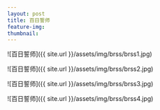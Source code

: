 ```yaml
---
layout: post
title: 百日誓师
feature-img:
thumbnail:
---
```

![百日誓师]({{ site.url }}/assets/img/brss/brss1.jpg)

![百日誓师]({{ site.url }}/assets/img/brss/brss2.jpg)

![百日誓师]({{ site.url }}/assets/img/brss/brss3.jpg)

![百日誓师]({{ site.url }}/assets/img/brss/brss4.jpg)